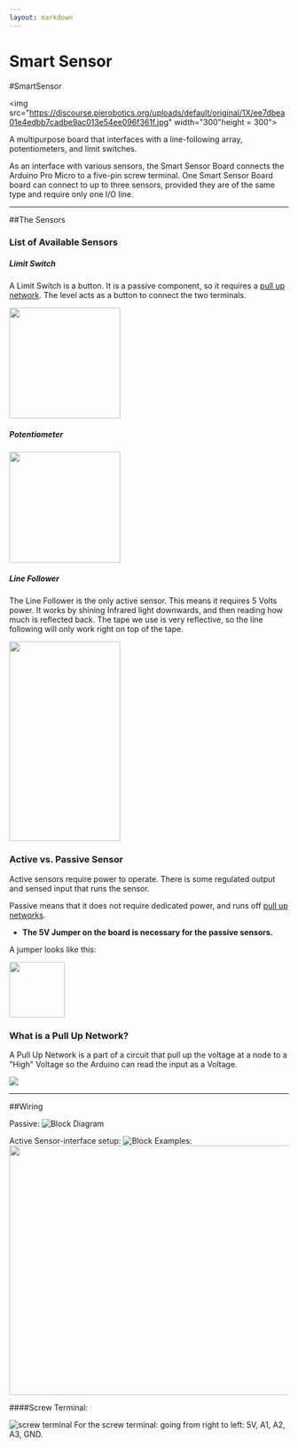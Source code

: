 ```yaml
---
layout: markdown
---
```


Smart Sensor
==========

#SmartSensor

<img src="https://discourse.pierobotics.org/uploads/default/original/1X/ee7dbea01e4edbb7cadbe9ac013e54ee096f361f.jpg" width="300"height = 300">

A multipurpose board that interfaces with a line-following array, potentiometers, and limit switches.

As an interface with various sensors, the Smart Sensor Board connects the Arduino Pro Micro to a five-pin screw terminal. One Smart Sensor Board board can connect to up to three sensors, provided they are of the same type and require only one I/O line. 

---

##The Sensors

### List of Available Sensors

##### Limit Switch

A Limit Switch is a button. It is a passive component, so it requires a [pull up network](#pullUp). The level acts as a button to connect the two terminals. 

<img src="http://www.scoob.net/media/catalog/product/cache/1/thumbnail/500x/bfcca050e79a610d89c2b8c9089348e0/l/i/limit-switch01.png" width="200" height="200">

##### Potentiometer


<img src="http://www.conrad.de/medias/global/ce/4000_4999/4500/4520/4528/452824_BB_00_FB.EPS_1000.jpg" width="200" height="200">

##### Line Follower

The Line Follower is the only active sensor. This means it requires 5 Volts power. It works by shining Infrared light downwards, and then reading how much is reflected back. The tape we use is very reflective, so the line following will only work right on top of the tape. 

<img src="http://i.imgur.com/J90LMPS.jpg" width="200" height="360">

### Active vs. Passive Sensor

Active sensors require power to operate. There is some regulated output and sensed input that runs the sensor. 

Passive means that it does not require dedicated power, and runs off [pull up networks](#pullUp). 

* **The 5V Jumper on the board is necessary for the passive sensors.**

A jumper looks like this:

<img src="http://i.imgur.com/rRmn19J.jpg" width=100 height=100>

### What is a Pull Up Network? <a name="pullUp"></a>

A Pull Up Network is a part of a circuit that pull up the voltage at a node to a "High" Voltage so the Arduino can read the input as a Voltage.

![](http://www.seattlerobotics.org/encoder/mar97/basics1.gif)

---

##Wiring

Passive:
![Block Diagram](https://github.com/pioneers/SmartSensors/blob/master/Boards/TwistIt/pass_sensor.png?raw=true)

Active Sensor-interface setup:
![Block](https://github.com/pioneers/SmartSensors/blob/master/Boards/TwistIt/sens_interface.png?raw=true)
Examples:
<img src="http://i.imgur.com/o2dXvvP.jpg" width="600" height="450">

####Screw Terminal:

![screw terminal](http://i.imgur.com/gwrf49H.jpg)
For the screw terminal: going from right to left: 5V, A1, A2, A3, GND.
